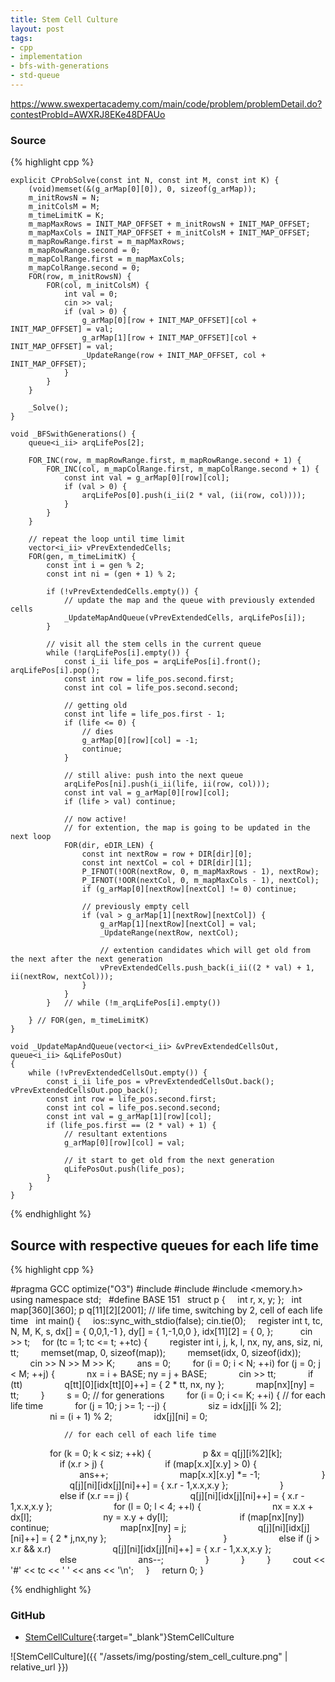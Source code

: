 ```yaml
---
title: Stem Cell Culture
layout: post
tags:
- cpp
- implementation
- bfs-with-generations
- std-queue
---
```


<https://www.swexpertacademy.com/main/code/problem/problemDetail.do?contestProbId=AWXRJ8EKe48DFAUo>

### Source

{% highlight cpp %}

	explicit CProbSolve(const int N, const int M, const int K) {
		(void)memset(&(g_arMap[0][0]), 0, sizeof(g_arMap));
		m_initRowsN = N;
		m_initColsM = M;
		m_timeLimitK = K;
		m_mapMaxRows = INIT_MAP_OFFSET + m_initRowsN + INIT_MAP_OFFSET;
		m_mapMaxCols = INIT_MAP_OFFSET + m_initColsM + INIT_MAP_OFFSET;
		m_mapRowRange.first = m_mapMaxRows;
		m_mapRowRange.second = 0;
		m_mapColRange.first = m_mapMaxCols;
		m_mapColRange.second = 0;
		FOR(row, m_initRowsN) {
			FOR(col, m_initColsM) {
				int val = 0;
				cin >> val;
				if (val > 0) {
					g_arMap[0][row + INIT_MAP_OFFSET][col + INIT_MAP_OFFSET] = val;
					g_arMap[1][row + INIT_MAP_OFFSET][col + INIT_MAP_OFFSET] = val;
					_UpdateRange(row + INIT_MAP_OFFSET, col + INIT_MAP_OFFSET);
				}
			}
		}

		_Solve();
	}

	void _BFSwithGenerations() {
		queue<i_ii> arqLifePos[2];

		FOR_INC(row, m_mapRowRange.first, m_mapRowRange.second + 1) {
			FOR_INC(col, m_mapColRange.first, m_mapColRange.second + 1) {
				const int val = g_arMap[0][row][col];
				if (val > 0) {
					arqLifePos[0].push(i_ii(2 * val, (ii(row, col))));
				}
			}
		}

		// repeat the loop until time limit
		vector<i_ii> vPrevExtendedCells;
		FOR(gen, m_timeLimitK) {
			const int i = gen % 2;
			const int ni = (gen + 1) % 2;

			if (!vPrevExtendedCells.empty()) {
				// update the map and the queue with previously extended cells
				_UpdateMapAndQueue(vPrevExtendedCells, arqLifePos[i]);
			}

			// visit all the stem cells in the current queue
			while (!arqLifePos[i].empty()) {
				const i_ii life_pos = arqLifePos[i].front(); arqLifePos[i].pop();
				const int row = life_pos.second.first;
				const int col = life_pos.second.second;

				// getting old
				const int life = life_pos.first - 1;
				if (life <= 0) {
					// dies
					g_arMap[0][row][col] = -1;
					continue;
				}

				// still alive: push into the next queue
				arqLifePos[ni].push(i_ii(life, ii(row, col)));
				const int val = g_arMap[0][row][col];
				if (life > val) continue;

				// now active!
				// for extention, the map is going to be updated in the next loop
				FOR(dir, eDIR_LEN) {
					const int nextRow = row + DIR[dir][0];
					const int nextCol = col + DIR[dir][1];
					P_IFNOT(!OOR(nextRow, 0, m_mapMaxRows - 1), nextRow);
					P_IFNOT(!OOR(nextCol, 0, m_mapMaxCols - 1), nextCol);
					if (g_arMap[0][nextRow][nextCol] != 0) continue;

					// previously empty cell
					if (val > g_arMap[1][nextRow][nextCol]) {
						g_arMap[1][nextRow][nextCol] = val;
						_UpdateRange(nextRow, nextCol);

						// extention candidates which will get old from the next after the next generation
						vPrevExtendedCells.push_back(i_ii((2 * val) + 1, ii(nextRow, nextCol)));
					}
				}
			}	// while (!m_arqLifePos[i].empty())

		} // FOR(gen, m_timeLimitK)
	}

	void _UpdateMapAndQueue(vector<i_ii> &vPrevExtendedCellsOut, queue<i_ii> &qLifePosOut)
	{
		while (!vPrevExtendedCellsOut.empty()) {
			const i_ii life_pos = vPrevExtendedCellsOut.back(); vPrevExtendedCellsOut.pop_back();
			const int row = life_pos.second.first;
			const int col = life_pos.second.second;
			const int val = g_arMap[1][row][col];
			if (life_pos.first == (2 * val) + 1) {
				// resultant extentions
				g_arMap[0][row][col] = val;

				// it start to get old from the next generation
				qLifePosOut.push(life_pos);
			}
		}
	}



{% endhighlight %}


## Source with respective queues for each life time
{% highlight cpp %}

#pragma GCC optimize("O3")
#include <iostream>
#include <algorithm>
#include <memory.h>
using namespace std;
 
#define BASE 151
 
struct p {
    int r, x, y;
};
 
int map[360][360];
p q[11][2][2001];	// life time, switching by 2, cell of each life time
 
int main() {
    ios::sync_with_stdio(false); cin.tie(0);
    register int t, tc, N, M, K, s, dx[] = { 0,0,1,-1 }, dy[] = { 1,-1,0,0 }, idx[11][2] = { 0, };
     
    cin >> t;
    for (tc = 1; tc <= t; ++tc) {
        register int i, j, k, l, nx, ny, ans, siz, ni, tt;
        memset(map, 0, sizeof(map));
        memset(idx, 0, sizeof(idx));
        cin >> N >> M >> K;
        ans = 0;
        for (i = 0; i < N; ++i) for (j = 0; j < M; ++j) {
            nx = i + BASE; ny = j + BASE;
            cin >> tt;
            if (tt) 
                q[tt][0][idx[tt][0]++] = { 2 * tt, nx, ny };
            map[nx][ny] = tt;
        }
        s = 0;
		// for generations
        for (i = 0; i <= K; ++i) {
			// for each life time
            for (j = 10; j >= 1; --j) {
                siz = idx[j][i % 2];
                ni = (i + 1) % 2;
                idx[j][ni] = 0;

				// for each cell of each life time
                for (k = 0; k < siz; ++k) {
                    p &x = q[j][i%2][k];
                    if (x.r > j) {
                        if (map[x.x][x.y] > 0) {
                            ans++;
                            map[x.x][x.y] *= -1;
                        }
                        q[j][ni][idx[j][ni]++] = { x.r - 1,x.x,x.y };
                    }
                    else if (x.r == j) {
                        q[j][ni][idx[j][ni]++] = { x.r - 1,x.x,x.y };
                        for (l = 0; l < 4; ++l) {
                            nx = x.x + dx[l];
                            ny = x.y + dy[l];
                            if (map[nx][ny]) continue;
                            map[nx][ny] = j;
                            q[j][ni][idx[j][ni]++] = { 2 * j,nx,ny };
                        }
                    }
                    else if (j > x.r && x.r) 
                        q[j][ni][idx[j][ni]++] = { x.r - 1,x.x,x.y };
                    else
                        ans--;
                }
            }
        }
        cout << '#' << tc << ' ' << ans << '\n';
    }
    return 0;
}

{% endhighlight %}

### GitHub

- [StemCellCulture](<https://github.com/coolwindjo/algoguru/tree/master/_posts/Done/StemCellCulture>){:target="_blank"}StemCellCulture

![StemCellCulture]({{ "/assets/img/posting/stem_cell_culture.png" | relative_url }})
